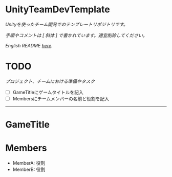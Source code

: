 # UnityTeamDevTemplate
_Unityを使ったチーム開発でのテンプレートリポジトリです。_

_手順やコメントは [ _斜体_ ] で書かれています。適宜削除してください。_

_English README [here](README_en.md)._

# TODO
_プロジェクト、チームにおける準備やタスク_
- [ ] GameTitleにゲームタイトルを記入
- [ ] Membersにチームメンバーの名前と役割を記入

---

# GameTitle

# Members
- MemberA: 役割
- MemberB: 役割
